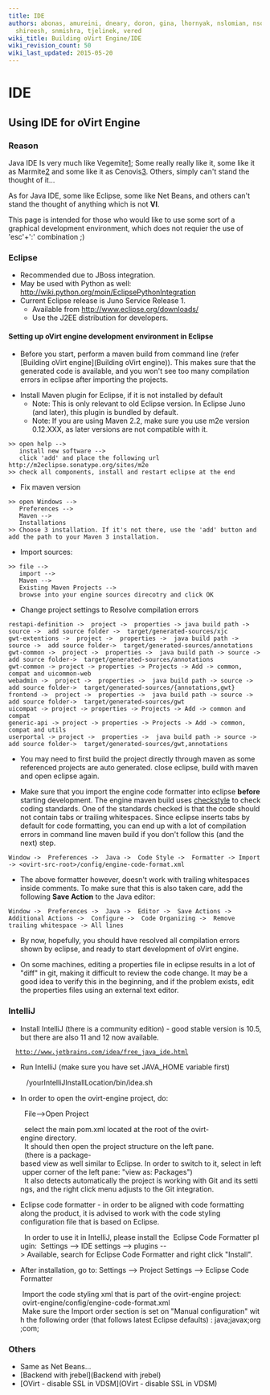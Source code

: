 ```yaml
---
title: IDE
authors: abonas, amureini, dneary, doron, gina, lhornyak, nslomian, nsoffer, roy,
  shireesh, snmishra, tjelinek, vered
wiki_title: Building oVirt Engine/IDE
wiki_revision_count: 50
wiki_last_updated: 2015-05-20
---
```


# IDE

## Using IDE for oVirt Engine

### Reason

Java IDE Is very much like Vegemite[1](http://en.wikipedia.org/wiki/Vegemite);
Some really really like it, some like it as Marmite[2](http://en.wikipedia.org/wiki/Marmite) and some like it as Cenovis[3](http://en.wikipedia.org/wiki/Cenovis).
Others, simply can't stand the thought of it...

As for Java IDE, some like Eclipse, some like Net Beans,
and others can't stand the thought of anything which is not **VI**.

This page is intended for those who would like to use some sort of
a graphical development environment, which does not requier the use
of 'esc'+':' combination ;)

### Eclipse

*   Recommended due to JBoss integration.
*   May be used with Python as well: <http://wiki.python.org/moin/EclipsePythonIntegration>
*   Current Eclipse release is Juno Service Release 1.
    -   Available from <http://www.eclipse.org/downloads/>
    -   Use the J2EE distribution for developers.

#### Setting up oVirt engine development environment in Eclipse

*   Before you start, perform a maven build from command line (refer [Building oVirt engine](Building oVirt engine)). This makes sure that the generated code is available, and you won't see too many compilation errors in eclipse after importing the projects.

<!-- -->

*   Install Maven plugin for Eclipse, if it is not installed by default
    -   Note: This is only relevant to old Eclipse version. In Eclipse Juno (and later), this plugin is bundled by default.
    -   Note: If you are using Maven 2.2, make sure you use m2e version 0.12.XXX, as later versions are not compatible with it.

<!-- -->

    >> open help --> 
       install new software --> 
       click 'add' and place the following url http://m2eclipse.sonatype.org/sites/m2e 
    >> check all components, install and restart eclipse at the end

*   Fix maven version

<!-- -->

    >> open Windows --> 
       Preferences --> 
       Maven --> 
       Installations
    >> Choose 3 installation. If it's not there, use the 'add' button and add the path to your Maven 3 installation.

*   Import sources:

<!-- -->

    >> file --> 
       import --> 
       Maven --> 
       Existing Maven Projects --> 
       browse into your engine sources direcotry and click OK

*   Change project settings to Resolve compilation errors

<!-- -->

    restapi-definition ->  project ->  properties -> java build path ->  source ->  add source folder ->  target/generated-sources/xjc
    gwt-extentions ->  project ->  properties ->  java build path -> source ->  add source folder->  target/generated-sources/annotations
    gwt-common ->  project ->  properties ->  java build path -> source ->  add source folder->  target/generated-sources/annotations
    gwt-common -> project -> properties -> Projects -> Add -> common, compat and uicommon-web
    webadmin ->  project ->  properties ->  java build path -> source ->  add source folder->  target/generated-sources/{annotations,gwt}
    frontend ->  project ->  properties ->  java build path -> source ->  add source folder->  target/generated-sources/gwt
    uicompat -> project -> properties -> Projects -> Add -> common and compat
    generic-api -> project -> properties -> Projects -> Add -> common, compat and utils
    userportal -> project ->  properties ->  java build path -> source ->  add source folder->  target/generated-sources/gwt,annotations

*   You may need to first build the project directly through maven as some referenced projects are auto generated. close eclipse, build with maven and open eclipse again.

<!-- -->

*   Make sure that you import the engine code formatter into eclipse **before** starting development. The engine maven build uses [checkstyle](http://checkstyle.sourceforge.net) to check coding standards. One of the standards checked is that the code should not contain tabs or trailing whitespaces. Since eclipse inserts tabs by default for code formatting, you can end up with a lot of compilation errors in command line maven build if you don't follow this (and the next) step.

<!-- -->

    Window ->  Preferences ->  Java ->  Code Style ->  Formatter -> Import -> <ovirt-src-root>/config/engine-code-format.xml

*   The above formatter however, doesn't work with trailing whitespaces inside comments. To make sure that this is also taken care, add the following **Save Action** to the Java editor:

<!-- -->

    Window ->  Preferences ->  Java ->  Editor ->  Save Actions -> Additional Actions ->  Configure ->  Code Organizing ->  Remove trailing whitespace -> All lines 

*   By now, hopefully, you should have resolved all compilation errors shown by eclipse, and ready to start development of oVirt engine.

<!-- -->

*   On some machines, editing a properties file in eclipse results in a lot of "diff" in git, making it difficult to review the code change. It may be a good idea to verify this in the beginning, and if the problem exists, edit the properties files using an external text editor.

### IntelliJ

*   Install IntelliJ (there is a community edition) - good stable version is 10.5, but there are also 11 and 12 now available.

`  `[`http://www.jetbrains.com/idea/free_java_ide.html`](http://www.jetbrains.com/idea/free_java_ide.html)

*   Run IntelliJ (make sure you have set JAVA_HOME variable first)

         /yourIntelliJInstallLocation/bin/idea.sh

*   In order to open the ovirt-engine project, do:

        File-->Open Project

        select the main pom.xml located at the root of the ovirt-engine directory.
        It should then open the project structure on the left pane.
        (there is a package-based view as well similar to Eclipse. In order to switch to it, select in left upper corner of the left pane: "view as: Packages")
        It also detects automatically the project is working with Git and its settings, and the right click menu adjusts to the Git integration.

*   Eclipse code formatter - in order to be aligned with code formatting along the product, it is advised to work with the code styling configuration file that is based on Eclipse.

        In order to use it in IntelliJ, please install the  Eclipse Code Formatter plugin:
       Settings --> IDE settings --> plugins --> Available, search for Eclipse Code Formatter and right click "Install".

*   After installation, go to: Settings --> Project Settings --> Eclipse Code Formatter

       Import the code styling xml that is part of the ovirt-engine project:
       ovirt-engine/config/engine-code-format.xml
       Make sure the Import order section is set on "Manual configuration" with the following order (that follows latest Eclipse defaults) : java;javax;org;com;

### Others

*   Same as Net Beans...
*   [Backend with jrebel](Backend with jrebel)
*   [OVirt - disable SSL in VDSM](OVirt - disable SSL in VDSM)
